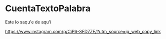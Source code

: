 # CuentaTextoPalabra
Este lo saqu'e de aqu'i

https://www.instagram.com/p/CiP6-SFD7ZF/?utm_source=ig_web_copy_link
